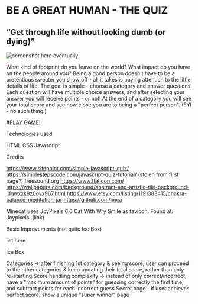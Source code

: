 # BE A GREAT HUMAN - THE QUIZ
## “Get through life without looking dumb (or dying)”

![screenshot here eventually](https://dietmartemps.com/media_library/image/28928_1374416277166.jpg)

What kind of footprint do you leave on the world? What impact do you have on the people around you? Being a good person doesn't have to be a pretentious sweater you show off - all it takes is paying attention to the little details of life.
The goal is simple - choose a category and answer questions. Each question will have multiple choice answers, and after selecting your answer you will receive points - or not! At the end of a category you will see your total score and see how close you are to being a "perfect person". (FYI - no such thing.)

#[PLAY GAME!](https://rbozek.github.io/Quiz-BeAGreatHuman/)


Technologies used 

HTML
CSS
Javascript

Credits

https://www.sitepoint.com/simple-javascript-quiz/
https://simplestepscode.com/javascript-quiz-tutorial/ (stolen from first page?)
freesound.org
https://www.flaticon.com/
https://wallpapers.com/background/abstract-and-artistic-tile-background-idgwxxk9z0oyx967.html
https://www.etsy.com/listing/1191383415/chakra-balance-meditation-jar
https://github.com/jmca

Minecat uses JoyPixels 6.0 Cat With Wry Smile as favicon. Found at: Joypixels. (link)


Basic Improvements (not quite Ice Box)

list here

Ice Box 

Categories -> after finishing 1st category & seeing score, user can proceed to the other categories & keep updating their total score, rather than only re-starting
Score handling complexity -> instead of only correct/incorrect, have a "maximum amount of points" for guessing correctly the first time, and subtract points for each incorrect guess
Secret page - if user achieves perfect score, show a unique "super winner" page